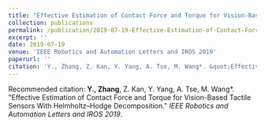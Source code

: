 ```yaml
---
title: "Effective Estimation of Contact Force and Torque for Vision-Based Tactile Sensors With Helmholtz–Hodge Decomposition"
collection: publications
permalink: /publication/2019-07-19-Effective-Estimation-of-Contact-Force-and-Torque-for-Vision-Based-Tactile-Sensors-With Helmholtz–Hodge-Decomposition
excerpt: ''
date: 2019-07-19
venue: 'IEEE Robotics and Automation Letters and IROS 2019'
paperurl: ''
citation: 'Y., Zhang, Z. Kan, Y. Yang, A. Tse, M. Wang*. &quot;Effective Estimation of Contact Force and Torque for Vision-Based Tactile Sensors With Helmholtz–Hodge Decomposition.&quot; <i>IEEE Robotics and Automation Letters and IROS 2019</i>.'
---
```



Recommended citation: __Y., Zhang__, Z. Kan, Y. Yang, A. Tse, M. Wang*. &quot;Effective Estimation of Contact Force and Torque for Vision-Based Tactile Sensors With Helmholtz–Hodge Decomposition.&quot; <i>IEEE Robotics and Automation Letters and IROS 2019</i>.
